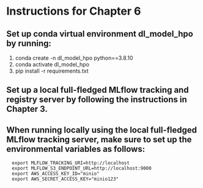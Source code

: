 # Instructions for Chapter 6

## Set up conda virtual environment dl_model_hpo by running:
   1. conda create -n dl_model_hpo python==3.8.10
   2. conda activate dl_model_hpo
   3. pip install -r requirements.txt
## Set up a local full-fledged MLflow tracking and registry server by following the instructions in Chapter 3.
## When running locally using the local full-fledged MLflow tracking server, make sure to set up the environmental variables as follows:
      export MLFLOW_TRACKING_URI=http://localhost
      export MLFLOW_S3_ENDPOINT_URL=http://localhost:9000
      export AWS_ACCESS_KEY_ID="minio"
      export AWS_SECRET_ACCESS_KEY="minio123"


